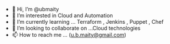 - 👋 Hi, I’m @ubmaity
- 👀 I’m interested in Cloud and Automation
- 🌱 I’m currently learning ... Terraform , Jenkins , Puppet , Chef 
- 💞️ I’m looking to collaborate on ...Cloud technologies
- 📫 How to reach me ... (u.b.maity@gmail.com)

<!---
ubmaity/ubmaity is a ✨ special ✨ repository because its `README.md` (this file) appears on your GitHub profile.
You can click the Preview link to take a look at your changes.
--->
